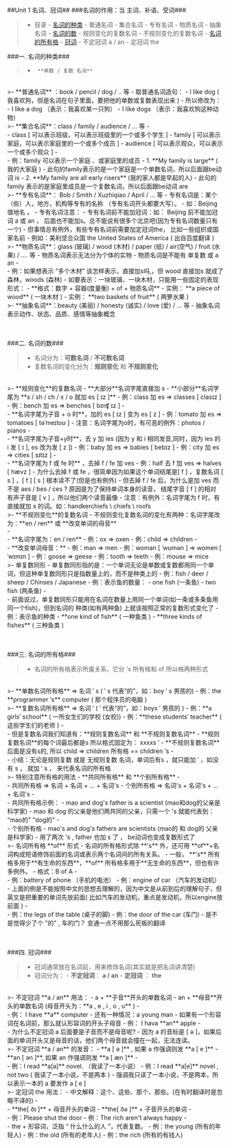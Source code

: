 

##Unit 1  名词、冠词##
###名词的作用：当 主词、补语、受词###

>- 目录
	- <a href="A1">名词的种类</a>
		- 普通名词
		- 集合名词
		- 专有名词
		- 物质名词
		- 抽象名词
	- <a href="B1">名词的数</a>
		- 规则变化的复数名词
		- 不规则变化的复数名词
	- <a href="C1">名词的所有格</a>
	- <a href="D1">冠词</a>
		- 不定冠词 a / an 
		- 定冠词 the



<a id="A1"></a>
###一. 名词的种类###
>-	    **单数 / 复数 名词**

<br/>
>- 	    **普通名词** ：book / pencil / dog / .. 等
    - 取普通名词造句：
		-  I like dog ( 我喜欢狗，但是名词在句子里面，要把他的单数或复数表现出来 )
			-  所以修改为：
				-  I like a dog    （表示：我喜欢某一只狗）
				-  I like dogs     （表示：我喜欢狗这种动物）
				
<br />
>- 	**集合名词**：class / family / audience / ... 等
    - <br/>
    - class [ 可以表示班级，可以表示班级里的一个或多个学生 ]
    - family [ 可以表示家庭，可以表示家庭里的一个或多个成员 ]
    - audience [ 可以表示观众，可以表示一个或多个观众 ]
    - <br/>
    - 例：family 可以表示一个家庭 、或家庭里的成员
		- 1. **My family is large** ( 我的大家庭 )
			-   此句的family表示的是一个家庭是一个单数名词，所以后面跟be动词  is
		-  2. **My family are all early risers** (我的家人都是早起的人)
			-   此句的family 表示的是家庭里成员是一个复数名词，所以后面跟be动词 are
			
<br/>
>- **专有名词**： Bob  /  Smith / Xuzhiqiao / April / ... 等
	- 专有名词是：某个（些）人，地方，机构等专有的名称 （专有名词开头都要大写）。
		- 如：Beijing 值地名 。
		- 专有名词注意：
			-  专有名词前不能加冠词：如： Beijing 前不能加冠词 a 或 an ， 后面也不能加s。总不能说有很多个北京吧(因为专有名词数量只有一个)
	 		- 但事情总有例外，有些专有名词前需要加定冠词the， 比如一些组织或国家名前
				- 例如：美利坚合众国  the United States of America   ( 出自百度翻译 )

<br/>	
>- **物质名词**：glass (玻璃) /  wood  (木材) /  paper (纸)  / air(空气)  /  fruit (水果)  / .... 等
	- 物质名词表示无法分为个体的实物
	- 物质名词是不能有 单复数 或 a an  
	- <br/> 
	- 例：如果想表示 “多个木材” 该怎样表示，直接加s吗,，但 wood 直接加s 就成了森林，woods (森林)
		- 如要表示：一块玻璃、一块木材，只能用一些固定的表现形式：
		  - **格式：数字 + 容器(度量衡) + of  + 物质名词**
			- 实例： **a piece of wood** ( 一块木材 )
			- 实例： **two baskets of fruit** ( 两箩水果 )
				
<br/>
>- **抽象名词**：beauty (美丽) /  honesty (诚实)  /  love (爱)   / ... 等
	- 抽象名词表示动作、状态、品质、感情等抽象概念


<a id="B1"></a>			
<br/>
###二.  名词的数###
>- 名词分为：**可数名词** / **不可数名词**
>- 复数名词的变化分为：**规则变化** 和 **不规则变化**
<br/>
>- **规则变化**的复数名词
	- **大部分**名词字尾直接加 s 
	- **小部分**名词字尾为 **s / sh / ch / x / o  就加 es [ ɪz ]**
		- 例：class  加  es  =>  classes [ clasɪz ]
		- 例：bench 加  es  =>  benches [ bɪnʧ ɪz ]
    - <br />
		- **名词字尾为子音 + o 时**，加的 es [ ɪz ] 变为 es [ z ]
		    - 例：tomato 加 es  => tomatoes [ təˈmeɪtoʊ ]
		    -  注意：名词字尾为o时，有可恶的例外：photos / pianos 
    - <br />
		- **名词字尾为子音+y时**，去 y 加 ies (因为 y 和 i 相同发音,同时，因为 ies 的 i 发 [ ɪ ], es 改为发 [ z ])
			- 例：baby  加 	es  =>	babies [ bebɪz ]
			- 例：city	加  es  => 	cities [ sɪtɪz ]
    - <br />
		-	**名词字尾为 f 或 fe 时** ，去掉 f / fe 加 ves
		    - 例：half  去 f 加 ves   =>  halves [ hævz ]
			- 为什么去掉 f 或 fe ，很简单因为如果这个单词结尾是[ f ] ，复数名词 [ s ] ，[ f ] [ s ] 根本读不了(但是也有例外)
			- 但去掉 f / fe 后，为什么是加 ves 而不是 aes / bes  / ces  ? 原因是为了保持单词本身的读音，
					结尾字音 [ f ]  的相对 有声子音是 [ v ] ，所以他们两个读音最像 
			- 注意：有例外：名词字尾为 f  时，有直接就加 s 的词。如：handkerchiefs \ chiefs \ roofs 
			
<br/>	
>- **不规则变化**的复数名词
	- 不规则变化复数名词的变化有两种：名词字尾改为：**en / ren**  或 **改变单词的母音**
	<br/>
	  - <br/>
		- **名词字尾为：en / ren**
			- 例：ox  =>  oxen 
			- 例：child  =>  children
		- <br/>
		- **改变单词母音：**
			- 例：man  =>  men
    	- 例：woman [ ˈwʊmən ]  =>  women [ ˈwɪmɪn ] 
			- 例：goose   =>   geese
			- 例：tooth    =>   teeth
			- 例：mouse   =>  mice
<br/>
>- 单复数同形
	- 单复数同形指的是：一个单词无论是单数或复数都用同一个单词，但这种单复数同形只是指数量上的，而不是种类上的
	- 例：fish / deer / sheep / Chinses / Japanese
 	- 例：表示鱼的数量：
		- one fish  (一条鱼)
		- two fish  (两条鱼)
	- <br/>
	- 前面说过，单复数同形只能用在名词在数量上用同一个单词(如一条或多条鱼用同一个fish)，但到名词的				种类(如有两种鱼) 上就该按照正常的复数形式变化了
		- 例：表示鱼的种类
			- **one kind of fish** ( 一种鱼类 )
			- **three kinds of fishes** ( 三种鱼类 )
	

<a id="C1"></a>		
<br/>
###三.  名词的所有格###
>- 名词的所有格表示所属关系，它分 ’s 所有格和 of 所以格两种形式
<br/>
>- **单数名词所有格** =>  名词 ′ s   ( ′ s 代表“的”，如：boy ′ s 男孩的)
    - 例：the **programmer ′s** computer  ( 那个程序员的电脑 )
<br/>
>- **复数名词所有格**  =>  名词 ′     ( ′ 代表“的”，如：boys ′  男孩的 )
	- 例：**a girls′ school** ( 一所女生们的学校 (女校))
	- 例：**these students′ teacher** ( 这些学生们的老师 )
	- <br/>
	- 但是复数名词我们知道有：**规则复数名词** 和 **不规则复数名词**
		- **规则复数名词**的每个词最后都是s 所以格式固定为： xxxxs ′
		- **不规则复数名词**后面是没有s的, 所以 child  =>  children  所有格 ==  children ′s
	- <br />
	- 小结：无论是规则复数 或是 无规则复数 名词，单词后有s ，就只能加 ′   ，如没有 s ， 就加 ′ s ， 来代表名词的所有格

<br/>
>- 特别注意所有格的用法
    - **共同所有格** 和 **个别所有格**
    - <br/>
    - 共同所有格  =>  名词 + 名词 + ... + 名词's
    - 个别所有格  =>  名词's + 名词's + ... + 名词's
    - <br/>
    - 共同所有格示例：
        - mao and dog's father is a scientist (mao和dog的父亲是科学家)
        - mao 和 dog 的父亲是他们两共同的父亲，只需一个 's  就能代表到： “mao的” "dog的"
    - <br/>
    - 个别所有格
        - mao's and dog's fathers are scientists (mao的 和 dog的 父亲是科学家)
        - 用了两次 's , father 也加 s 了 ， be动词也变成复数形式了
	
<br/>
>- 名词所有格 **of** 形式
    - 名词的所有格形式除 **'s** 外，还可用 **of**+名词构成短语修饰前面的名词或表示两个名词间的所有关系。
    - 一般， **'s** 所有格多用于**有生命的东西**，**of** 所有格多用于**无生命的东西**，但也有许多例外。
    -  格式：B of A 
        - <br/>
        - 例：battery of phone （手机的电池）
        - 例：engine of car （汽车的发动机）
            - 上面的例是不能按照中文的思想去理解的，因为中文是从前到后的理解句子，但英文是把重要的单词先放前面( 比如汽车的发动机，重点是发动机，所以engine放前面 )
        - <br/>
        - 例：the legs of the table (桌子的脚)
        - 例：the door of the car (车门) 
            - 是不是觉得少了个 "的" , 车的门？ 变通一点不用那么死板的翻译
 

<a id="D1"></a>        
<br/>
###四. 冠词###
>- 冠词通常放在名词前，用来修饰名词(其实就是把名词讲清楚)
>- 冠词分为：
    - **不定冠词**： **a / an** 
    - **定冠词**  ： **the**
<br/>
>- 不定冠词 **a / an**  用法：
    - a  + **子音**开头的单数名词
    - an + **母音**开头的单数名词 (母音开头为：**a , e , i , o , u** )
    - <br/>
    - 例： I have **a** computer
        - 还有一种情况：a young man 
            - 如果有一个形容词在名词前，那么就认形容词的开头子母音
    - 例： I hava **an** apple
    - <br/>
    - 为什么不定冠词 a 后面要是子音而不是母音呢?
        - 因为 a 的音标是 [ ə ]，如果后面的单词开头又是母音的话，他们两个母音就会撞在一起，无法连读。
        
<br/>
>- 不定冠词 **a / an** 的发音：
    - **a [ ə ]** , 如果 a 作强调则发 **a [ e ]**
    - **an [ ən ]**, 如果 an 作强调则发 **a [ æn ]**
    - <br/>
    - 例：I read **a[ə]** novel. （我读了一本小说）
    - 例：I read **a[e]** novel , not two ( 我读了一本小说，不是两本 )
        - 强调我只读了一本小说，不是两本，所以表示一本的 a 要发作 a [ e ]
    
<br/>
>- 定冠词 the 用法：
    - 中文解释：这个、这些、那个、那些。(在有时翻译时是忽略不译的)
    - <br/>
    - **the[ ðɪ ]** + 母音开头的单词
    - **the[ ðə ]** + 子音开头的单词
    - <br/>
    - 例：Please shut the door
    - 例：The rich aren't always happy
    - <br/>
    - the + 形容词，泛指 “ 什么什么的人 ”，代表复数。
        - 例：the young (所有的年轻人)
        - 例：the old (所有的老年人)
        - 例：the rich (所有的有钱人)	
